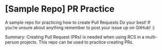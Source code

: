 # [Sample Repo] PR Practice
A sample repo for practicing how to create Pull Requests
Do your best!
If you’re unsure about anything remember to post your issue up on GitHub! :)


Summary:
Creating Pull Request (PRs) is needed when using RCS in a multi-person projects. This repo can be used to practice creating PRs.